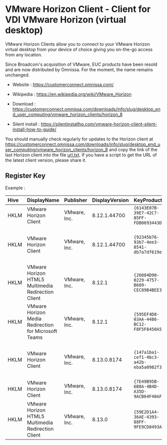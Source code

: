 # VMware Horizon Client - Client for VDI VMware Horizon (virtual desktop)

VMware Horizon Clients allow you to connect to your VMware Horizon
virtual desktop from your device of choice giving you on-the-go access
from any location.

Since Broadcom's acquisition of VMware, EUC products have been resold and are now distributed by Omnissa.
For the moment, the name remains unchanged.

* Website : https://customerconnect.omnissa.com/
* Wikipedia : https://en.wikipedia.org/wiki/VMware_Horizon

* Download : https://customerconnect.omnissa.com/downloads/info/slug/desktop_end_user_computing/vmware_horizon_clients/horizon_8
* Silent install : https://silentinstallhq.com/vmware-horizon-client-silent-install-how-to-guide/

You should manually check regularly for updates to the Horizon client at https://customerconnect.omnissa.com/downloads/info/slug/desktop_end_user_computing/vmware_horizon_clients/horizon_8
and copy the link of the last Horizon client into the file [url.txt](./url.txt).
If you have a script to get the URL of the latest client version, please share it.



## Register Key

Example :

 | Hive | DisplayName | Publisher | DisplayVersion | KeyProduct | UninstallExe |
 |:---- |:----------- |:--------- |:-------------- |:---------- |:------------ |
 | HKLM | VMware Horizon Client | VMware, Inc. | 8.12.1.44700 | `{6143E07B-39E7-42C7-85FF-FDB0693443DC}` | `MsiExec.exe /X{6143E07B-39E7-42C7-85FF-FDB0693443DC}` |
 | HKLM | VMware Horizon Client | VMware, Inc. | 8.12.1.44700 | `{92345b76-93b7-4ee3-8541-db7a7df619e5}` | `"C:\ProgramData\Package Cache\{92345b76-93b7-4ee3-8541-db7a7df619e5}\VMware-Horizon-Client-2312.1-8.12.1-23531249.exe"  /uninstall` |
 | HKLM | VMware Horizon HTML5 Multimedia Redirection Client | VMware, Inc. | 8.12.1 | `{26084D90-0229-4757-B609-CEC89B4BEE3A}` | `MsiExec.exe /X{26084D90-0229-4757-B609-CEC89B4BEE3A}` |
 | HKLM | VMware Horizon Media Redirection for Microsoft Teams | VMware, Inc. | 8.12.1 | `{595EF4D8-03AA-4486-BC12-F8F5F8450A59}` | `MsiExec.exe /X{595EF4D8-03AA-4486-BC12-F8F5F8450A59}` |
 | HKLM | VMware Horizon Client | VMware, Inc. | 8.13.0.8174 | `{147a1ba1-cef1-4bc3-a42b-eba5a0982f32}` | `"C:\ProgramData\Package Cache\{147a1ba1-cef1-4bc3-a42b-eba5a0982f32}\VMware-Horizon-Client-2406-8.13.0-9986028157.exe"  /uninstall` |
 | HKLM | VMware Horizon Client | VMware, Inc. | 8.13.0.8174 | `{7E49B95B-6B8A-4B4D-A35D-9ACB64F40AFC}` | `MsiExec.exe /X{7E49B95B-6B8A-4B4D-A35D-9ACB64F40AFC}` |
 | HKLM | VMware Horizon HTML5 Multimedia Redirection Client | VMware, Inc. | 8.13.0 | `{59E2D1A4-36AE-4393-88FF-9FE9CD8493AC}` | `MsiExec.exe /X{59E2D1A4-36AE-4393-88FF-9FE9CD8493AC}` |
